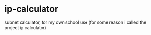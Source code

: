 # ip-calculator
subnet calculator, for my own school use (for some reason i called the project ip calculator)
